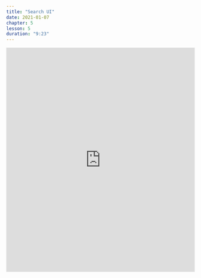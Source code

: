 ```yaml
---
title: "Search UI"
date: 2021-01-07
chapter: 5
lesson: 5
duration: "9:23"
---
```


<iframe width="100%" height="600" src="https://www.youtube.com/embed/F-q4bMITSSQ?list=PLlvgXQiqkT5BUM2GChIt7y5raWmyetsQz" title="YouTube video player" frameborder="0" allow="accelerometer; autoplay; clipboard-write; encrypted-media; gyroscope; picture-in-picture" allowfullscreen></iframe>